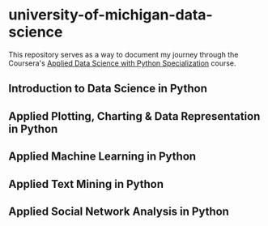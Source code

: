 # university-of-michigan-data-science

This repository serves as a way to document my journey through the Coursera's [Applied Data Science with Python Specialization](https://www.coursera.org/specializations/data-science-python) course.

## Introduction to Data Science in Python

## Applied Plotting, Charting & Data Representation in Python

## Applied Machine Learning in Python

## Applied Text Mining in Python

## Applied Social Network Analysis in Python

